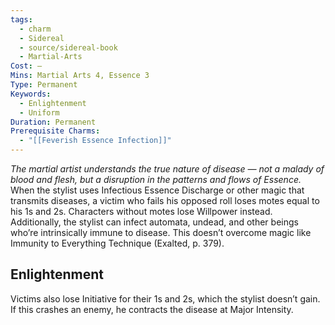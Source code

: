 ```yaml
---
tags:
  - charm
  - Sidereal
  - source/sidereal-book
  - Martial-Arts
Cost: —
Mins: Martial Arts 4, Essence 3
Type: Permanent
Keywords:
  - Enlightenment
  - Uniform
Duration: Permanent
Prerequisite Charms:
  - "[[Feverish Essence Infection]]"
---
```

*The martial artist understands the true nature of disease — not a malady of blood and flesh, but a disruption in the patterns and flows of Essence.*
When the stylist uses Infectious Essence Discharge or other magic that transmits diseases, a victim who fails his opposed roll loses motes equal to his 1s and 2s. Characters without motes lose Willpower instead. Additionally, the stylist can infect automata, undead, and other beings who’re intrinsically immune to disease. This doesn’t overcome magic like Immunity to Everything Technique (Exalted, p. 379). 
## Enlightenment
Victims also lose Initiative for their 1s and 2s, which the stylist doesn’t gain. If this crashes an enemy, he contracts the disease at Major Intensity.